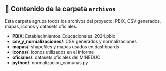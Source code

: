 ## 📂 Contenido de la carpeta `archivos`

Esta carpeta agrupa todos los archivos del proyecto: PBIX, CSV generados, mapas, iconos y datasets oficiales.

- **PBIX**: Establecimientos_Educacionales_2024.pbix
- **csv_y_normalizaciones/**: CSV generados y normalizaciones
- **mapas/**: shapefiles y mapas usados en dashboards
- **iconos/**: iconos utilizados en el informe
- **oficiales/**: datasets oficiales del MINEDUC
- **python/**: normalizacion_comunas.py
